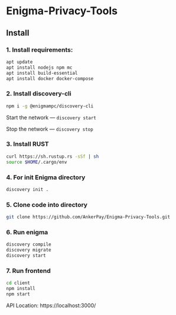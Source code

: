 # Enigma-Privacy-Tools

## Install
### 1. Install requirements:
```bash
apt update
apt install nodejs npm mc
apt install build-essential
apt install docker docker-compose
```
### 2. Install discovery-cli
```bash
npm i -g @enigmampc/discovery-cli
```
Start the network — `discovery start`

Stop the network — `discovery stop`

### 3. Install RUST
```bash
curl https://sh.rustup.rs -sSf | sh
source $HOME/.cargo/env
```

### 4. For init Enigma directory
```bash
discovery init .
```

### 5. Clone code into directory
```bash
git clone https://github.com/AnkerPay/Enigma-Privacy-Tools.git
```
### 6. Run enigma
```bash
discovery compile
discovery migrate
discovery start
```

### 7. Run frontend
```bash
cd client
npm install
npm start
```

API Location: https://localhost:3000/



